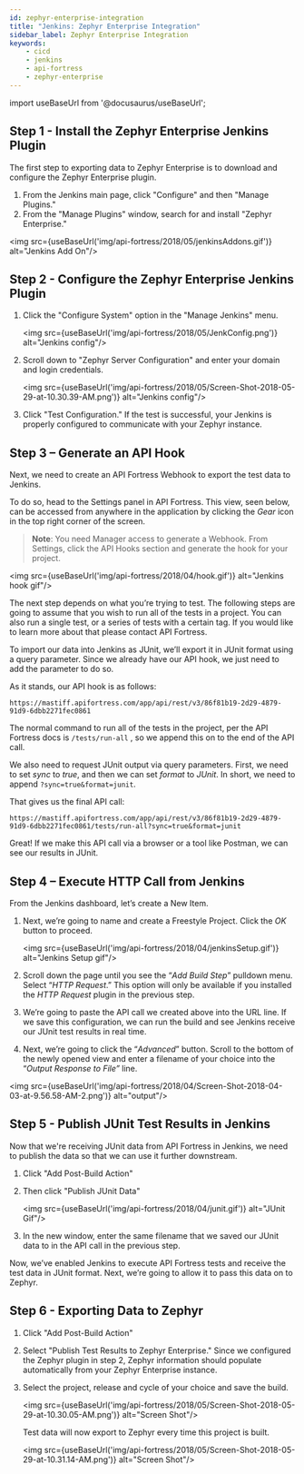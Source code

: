 ```yaml
---
id: zephyr-enterprise-integration
title: "Jenkins: Zephyr Enterprise Integration"
sidebar_label: Zephyr Enterprise Integration
keywords:
    - cicd
    - jenkins
    - api-fortress
    - zephyr-enterprise
---
```


import useBaseUrl from '@docusaurus/useBaseUrl';

## Step 1 - Install the Zephyr Enterprise Jenkins Plugin

The first step to exporting data to Zephyr Enterprise is to download and configure the Zephyr Enterprise plugin.

1. From the Jenkins main page, click "Configure" and then "Manage Plugins." 
2. From the "Manage Plugins" window, search for and install "Zephyr Enterprise."

<img src={useBaseUrl('img/api-fortress/2018/05/jenkinsAddons.gif')} alt="Jenkins Add On"/>

## Step 2 - Configure the Zephyr Enterprise Jenkins Plugin

1. Click the "Configure System" option in the "Manage Jenkins" menu.

   <img src={useBaseUrl('img/api-fortress/2018/05/JenkConfig.png')} alt="Jenkins config"/>

2. Scroll down to "Zephyr Server Configuration" and enter your domain and login credentials.

   <img src={useBaseUrl('img/api-fortress/2018/05/Screen-Shot-2018-05-29-at-10.30.39-AM.png')} alt="Jenkins config"/>

3. Click "Test Configuration." If the test is successful, your Jenkins is properly configured to communicate with your Zephyr instance.

## Step 3 – Generate an API Hook

Next, we need to create an API Fortress Webhook to export the test data to Jenkins. 

To do so, head to the Settings panel in API Fortress. This view, seen below, can be accessed from anywhere in the application by clicking the _Gear_ icon in the top right corner of the screen. 

> __Note__: You need Manager access to generate a Webhook. From Settings, click the API Hooks section and generate the hook for your project.

<img src={useBaseUrl('img/api-fortress/2018/04/hook.gif')} alt="Jenkins hook gif"/>

The next step depends on what you’re trying to test. The following steps are going to assume that you wish to run all of the tests in a project. You can also run a single test, or a series of tests with a certain tag. If you would like to learn more about that please contact API Fortress.

To import our data into Jenkins as JUnit, we’ll export it in JUnit format using a query parameter. Since we already have our API hook, we just need to add the parameter to do so.

As it stands, our API hook is as follows:

```http request
https://mastiff.apifortress.com/app/api/rest/v3/86f81b19-2d29-4879-91d9-6dbb2271fec0861
```

The normal command to run all of the tests in the project, per the API Fortress docs is `/tests/run-all` , so we append this on to the end of the API call. 

We also need to request JUnit output via query parameters. First, we need to set _sync_ to _true_, and then we can set _format_ to _JUnit_. In short, we need to append `?sync=true&format=junit`. 

That gives us the final API call:

```http request
https://mastiff.apifortress.com/app/api/rest/v3/86f81b19-2d29-4879-91d9-6dbb2271fec0861/tests/run-all?sync=true&format=junit
```

Great! If we make this API call via a browser or a tool like Postman, we can see our results in JUnit.

## Step 4 – Execute HTTP Call from Jenkins

From the Jenkins dashboard, let’s create a New Item. 

1. Next, we’re going to name and create a Freestyle Project. Click the _OK_ button to proceed.

   <img src={useBaseUrl('img/api-fortress/2018/04/jenkinsSetup.gif')} alt="Jenkins Setup gif"/>

2. Scroll down the page until you see the “_Add Build Step_” pulldown menu. Select “_HTTP Request_.” 
   This option will only be available if you installed the _HTTP Request_ plugin in the previous step. 
   
3. We’re going to paste the API call we created above into the URL line. If we save this configuration, we can run the build and see Jenkins receive our JUnit test results in real time.

4. Next, we’re going to click the “_Advanced_” button. Scroll to the bottom of the newly opened view and enter a filename of your choice into the “_Output Response to File”_ line.

<img src={useBaseUrl('img/api-fortress/2018/04/Screen-Shot-2018-04-03-at-9.56.58-AM-2.png')} alt="output"/>

## Step 5 - Publish JUnit Test Results in Jenkins

Now that we're receiving JUnit data from API Fortress in Jenkins, we need to publish the data so that we can use it further downstream. 

1. Click "Add Post-Build Action"
2. Then click "Publish JUnit Data"

   <img src={useBaseUrl('img/api-fortress/2018/04/junit.gif')} alt="JUnit Gif"/>

3. In the new window, enter the same filename that we saved our JUnit data to in the API call in the previous step.

Now, we’ve enabled Jenkins to execute API Fortress tests and receive the test data in JUnit format. Next, we’re going to allow it to pass this data on to Zephyr.

## Step 6 - Exporting Data to Zephyr

1. Click "Add Post-Build Action"
2. Select "Publish Test Results to Zephyr Enterprise." 
    Since we configured the Zephyr plugin in step 2, Zephyr information should populate automatically from your Zephyr Enterprise instance. 

3. Select the project, release and cycle of your choice and save the build.

   <img src={useBaseUrl('img/api-fortress/2018/05/Screen-Shot-2018-05-29-at-10.30.05-AM.png')} alt="Screen Shot"/>
   
   Test data will now export to Zephyr every time this project is built.
   
   <img src={useBaseUrl('img/api-fortress/2018/05/Screen-Shot-2018-05-29-at-10.31.14-AM.png')} alt="Screen Shot"/>